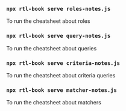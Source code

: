 ### `npx rtl-book serve roles-notes.js`

To run the cheatsheet about roles

### `npx rtl-book serve query-notes.js`

To run the cheatsheet about queries

### `npx rtl-book serve criteria-notes.js`

To run the cheatsheet about criteria queries

### `npx rtl-book serve matcher-notes.js`

To run the cheatsheet about matchers